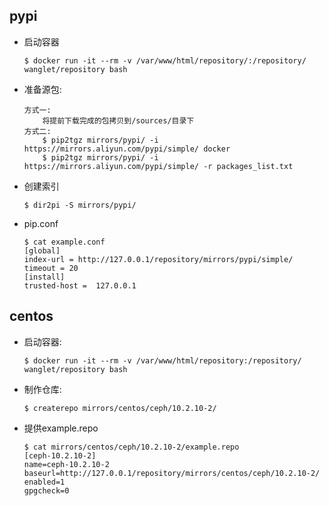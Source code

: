 ## pypi

* 启动容器

    ```
    $ docker run -it --rm -v /var/www/html/repository/:/repository/ wanglet/repository bash
    ```

* 准备源包:

    ```
    方式一:
        将提前下载完成的包拷贝到/sources/目录下
    方式二:
        $ pip2tgz mirrors/pypi/ -i https://mirrors.aliyun.com/pypi/simple/ docker
        $ pip2tgz mirrors/pypi/ -i https://mirrors.aliyun.com/pypi/simple/ -r packages_list.txt
    ```

* 创建索引

    ```
    $ dir2pi -S mirrors/pypi/
    ```

* pip.conf

    ```
    $ cat example.conf
    [global]
    index-url = http://127.0.0.1/repository/mirrors/pypi/simple/
    timeout = 20
    [install]
    trusted-host =  127.0.0.1
    ```
## centos


* 启动容器:

    ```
    $ docker run -it --rm -v /var/www/html/repository:/repository/ wanglet/repository bash
    ```

* 制作仓库:

    ```
    $ createrepo mirrors/centos/ceph/10.2.10-2/
    ```

* 提供example.repo

    ```
    $ cat mirrors/centos/ceph/10.2.10-2/example.repo
    [ceph-10.2.10-2]
    name=ceph-10.2.10-2
    baseurl=http://127.0.0.1/repository/mirrors/centos/ceph/10.2.10-2/
    enabled=1
    gpgcheck=0
    ```
